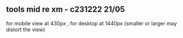 ## tools mid re xm - c231222 21/05

for mobile view at 430px , for desktop at 1440px (smaller or larger may distort the view)
